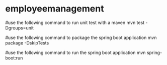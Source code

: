 # employeemanagement

#use the following command to run unit test with a maven 
mvn test -Dgroups=unit

#use the following command to package the spring boot application 
mvn package -DskipTests

#use the following command to run the spring boot application
mvn spring-boot:run